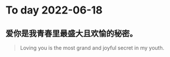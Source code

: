 
# To day 2022-06-18


## 爱你是我青春里最盛大且欢愉的秘密。
> Loving you is the most grand and joyful secret in my youth.

    